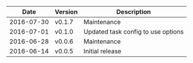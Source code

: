 | Date        | Version | Description |
| ----------- | ------- | ----------- |
| 2016-07-30  | v0.1.7  | Maintenance |
| 2016-07-01  | v0.1.0  | Updated task config to use options |
| 2016-06-28  | v0.0.6  | Maintenance |
| 2016-06-14  | v0.0.5  | Initial release |

